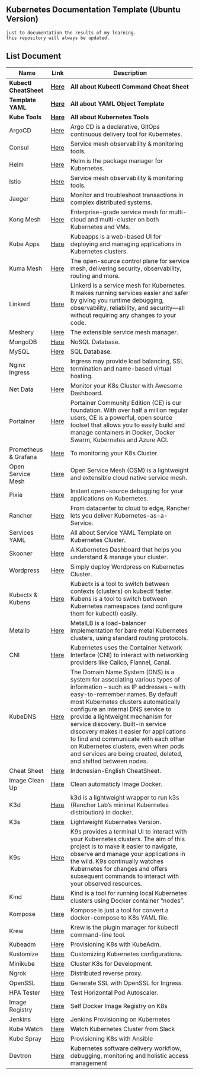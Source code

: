 ## Kubernetes Documentation Template (Ubuntu Version)

```
just to documentation the results of my learning.
this repository will always be updated.
```

## List Document

| Name |  Link | Description |
|--|--|--|
|**Kubectl CheatSheet**|[**Here**](https://cheatsheet.dennyzhang.com/cheatsheet-kubernetes-a4) | **All about Kubectl Command Cheat Sheet**|
|**Template YAML**|[**Here**](https://github.com/dennyzhang/kubernetes-yaml-templates) | **All about YAML Object Template**|
|**Kube Tools**|[**Here**](https://collabnix.github.io/kubetools/) | **All about Kubernetes Tools**|
|ArgoCD  | [Here](https://github.com/gilangvperdana/K8s-PlayGround/tree/master/ArgoCD) |  Argo CD is a declarative, GitOps continuous delivery tool for Kubernetes.|
|Consul|  [Here](https://github.com/gilangvperdana/K8s-PlayGround/tree/master/Consul)|  Service mesh observability & monitoring tools.|
|Helm |[Here](https://github.com/gilangvperdana/K8s-PlayGround/tree/master/Helm)| Helm is the package manager for Kubernetes. |
|Istio  | [Here](https://github.com/gilangvperdana/K8s-PlayGround/tree/master/Istio) | Service mesh observability & monitoring tools. |
|Jaeger | [Here](https://github.com/gilangvperdana/K8s-PlayGround/tree/master/Jaeger) | Monitor and troubleshoot transactions in complex distributed systems. |
|Kong Mesh | [Here](https://github.com/gilangvperdana/K8s-PlayGround/tree/master/KongMesh) | Enterprise-grade service mesh for multi-cloud and multi-cluster on both Kubernetes and VMs. |
|Kube Apps | [Here](https://github.com/gilangvperdana/K8s-PlayGround/tree/master/KubeApps) | Kubeapps is a web-based UI for deploying and managing applications in Kubernetes clusters. |
|Kuma Mesh| [Here](https://github.com/gilangvperdana/K8s-PlayGround/tree/master/KumaMesh) | The open-source control plane for service mesh, delivering security, observability, routing and more. |
|Linkerd | [Here](https://github.com/gilangvperdana/K8s-PlayGround/tree/master/Linkerd) | Linkerd is a service mesh for Kubernetes. It makes running services easier and safer by giving you runtime debugging, observability, reliability, and security—all without requiring any changes to your code. |
|Meshery | [Here](https://github.com/gilangvperdana/K8s-PlayGround/tree/master/Meshery) | The extensible service mesh manager. |
|MongoDB | [Here](https://github.com/gilangvperdana/K8s-PlayGround/tree/master/MongoDB) | NoSQL Database. |
|MySQL | [Here](https://github.com/gilangvperdana/K8s-PlayGround/tree/master/MySQL) | SQL Database. |
|Nginx Ingress | [Here](https://github.com/gilangvperdana/K8s-PlayGround/tree/master/NginxIngress) | Ingress may provide load balancing, SSL termination and name-based virtual hosting. |
|Net Data | [Here](https://github.com/gilangvperdana/K8s-PlayGround/blob/master/Observability/NetData.md) | Monitor your K8s Cluster with Awesome Dashboard. |
|Portainer | [Here](https://github.com/gilangvperdana/K8s-PlayGround/blob/master/Observability/Portainer.md) | Portainer Community Edition (CE) is our foundation. With over half a million regular users, CE is a powerful, open source toolset that allows you to easily build and manage containers in Docker, Docker Swarm, Kubernetes and Azure ACI. |
|Prometheus & Grafana  | [Here](https://github.com/gilangvperdana/K8s-PlayGround/blob/master/Observability/PromGrafana.md)  | To monitoring your K8s Cluster. |
|Open Service Mesh  | [Here](https://github.com/gilangvperdana/K8s-PlayGround/tree/master/OpenServiceMesh)   | Open Service Mesh (OSM) is a lightweight and extensible cloud native service mesh. |
|Pixie | [Here](https://github.com/gilangvperdana/K8s-PlayGround/tree/master/Pixie) |Instant open-source debugging for your applications on Kubernetes.  |
|Rancher | [Here](https://github.com/gilangvperdana/K8s-PlayGround/tree/master/Rancher) |From datacenter to cloud to edge, Rancher lets you deliver Kubernetes-as-a-Service.  |
|Services YAML | [Here](https://github.com/gilangvperdana/K8s-PlayGround/tree/master/Services) | All about Service YAML Template on Kubernetes Cluster. |
|Skooner | [Here](https://github.com/gilangvperdana/K8s-PlayGround/tree/master/Skooner)| A Kubernetes Dashboard that helps you understand & manage your cluster.|
|Wordpress |[Here](https://github.com/gilangvperdana/K8s-PlayGround/tree/master/Wordpress-MySQL-PMA-nonPV) |Simply deploy Wordpress on Kubernetes Cluster. |
|Kubectx & Kubens|[Here](https://github.com/gilangvperdana/K8s-PlayGround/tree/master/kubectx-kubens) |Kubectx is a tool to switch between contexts (clusters) on kubectl faster. Kubens is a tool to switch between Kubernetes namespaces (and configure them for kubectl) easily. |
|Metallb |[Here](https://github.com/gilangvperdana/K8s-PlayGround/tree/master/metallb) |MetalLB is a load-balancer implementation for bare metal Kubernetes clusters, using standard routing protocols. |
|CNI |[Here](https://github.com/gilangvperdana/K8s-PlayGround/blob/master/dll/CNI.md) | Kubernetes uses the Container Network Interface (CNI) to interact with networking providers like Calico, Flannel, Canal.|
|KubeDNS| [Here](https://github.com/gilangvperdana/K8s-PlayGround/blob/master/dll/KubeDNS.md) | The Domain Name System (DNS) is a system for associating various types of information – such as IP addresses – with easy-to-remember names. By default most Kubernetes clusters automatically configure an internal DNS service to provide a lightweight mechanism for service discovery. Built-in service discovery makes it easier for applications to find and communicate with each other on Kubernetes clusters, even when pods and services are being created, deleted, and shifted between nodes.|
|Cheat Sheet |[Here](https://github.com/gilangvperdana/K8s-PlayGround/blob/master/dll/cheat-sheet.md) | Indonesian-English CheatSheet.|
|Image Clean Up |[Here](https://github.com/gilangvperdana/K8s-PlayGround/blob/master/dll/image-cleanup.md) |Clean automaticly Image Docker. |
|K3d |[Here](https://github.com/gilangvperdana/K8s-PlayGround/blob/master/dll/k3d.md) | k3d is a lightweight wrapper to run k3s (Rancher Lab’s minimal Kubernetes distribution) in docker.|
|K3s |[Here](https://github.com/gilangvperdana/K8s-PlayGround/blob/master/dll/k3s.md) |Lightweight Kubernetes Version. |
|K9s |[Here](https://github.com/gilangvperdana/K8s-PlayGround/blob/master/dll/k9s.md) |K9s provides a terminal UI to interact with your Kubernetes clusters. The aim of this project is to make it easier to navigate, observe and manage your applications in the wild. K9s continually watches Kubernetes for changes and offers subsequent commands to interact with your observed resources. |
|Kind |[Here](https://github.com/gilangvperdana/K8s-PlayGround/blob/master/dll/kind.md) | Kind is a tool for running local Kubernetes clusters using Docker container “nodes”.|
|Kompose |[Here](https://github.com/gilangvperdana/K8s-PlayGround/blob/master/dll/kompose.md) |Kompose is just a tool for convert a docker-compose to K8s YAML file. |
|Krew |[Here](https://github.com/gilangvperdana/K8s-PlayGround/blob/master/dll/krew.md) |Krew is the plugin manager for kubectl command-line tool. |
|Kubeadm |[Here](https://github.com/gilangvperdana/K8s-PlayGround/blob/master/dll/kubeadm.md) |Provisioning K8s with KubeAdm. |
|Kustomize |[Here](https://github.com/gilangvperdana/K8s-PlayGround/blob/master/dll/kustomize.md) | Customizing Kubernetes configurations.|
|Minikube |[Here](https://github.com/gilangvperdana/K8s-PlayGround/blob/master/dll/minikube.md) |Cluster K8s for Development. |
|Ngrok |[Here](https://github.com/gilangvperdana/K8s-PlayGround/blob/master/dll/ngrok.md) | Distributed reverse proxy.|
|OpenSSL |[Here](https://github.com/gilangvperdana/K8s-PlayGround/blob/master/dll/openSSL.md) |Generate SSL with OpenSSL for Ingress.|
|HPA Tester |[Here](https://github.com/gilangvperdana/K8s-PlayGround/blob/master/dll/testloadHPA.md) |Test Horizontal Pod Autoscaler.|
|Image Registry|[Here](https://github.com/gilangvperdana/K8s-PlayGround/tree/master/Registry)|Self Docker Image Registry on K8s|
|Jenkins|[Here](https://github.com/gilangvperdana/K8s-PlayGround/tree/master/Jenkins)|Jenkins Provisioning on Kubernetes|
|Kube Watch|[Here](https://gist.github.com/gilangvperdana/3eeb59d77ef260fd713ef700414d32bf)|Watch Kubernetes Cluster from Slack|
|Kube Spray|[Here](https://gist.github.com/gilangvperdana/886bc80cefdcd1be7ea356e41fa2871d)|Provisioning K8s with Ansible|
|Devtron|[Here](https://github.com/gilangvperdana/K8s-PlayGround/tree/master/Devtron)|Kubernetes software delivery workflow, debugging, monitoring and holistic access management|